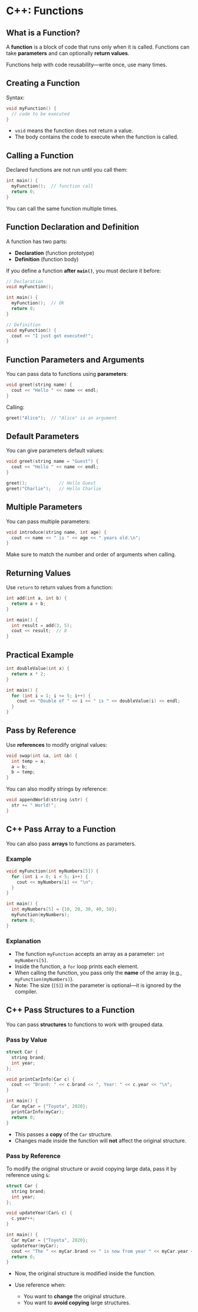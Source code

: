 # C++: Functions

## What is a Function?

A **function** is a block of code that runs only when it is called. Functions can take **parameters** and can optionally **return values**.

Functions help with code reusability—write once, use many times.

## Creating a Function

Syntax:

```cpp
void myFunction() {
  // code to be executed
}
```

- `void` means the function does not return a value.
- The body contains the code to execute when the function is called.

## Calling a Function

Declared functions are not run until you call them:

```cpp
int main() {
  myFunction();  // function call
  return 0;
}
```

You can call the same function multiple times.

## Function Declaration and Definition

A function has two parts:

- **Declaration** (function prototype)
- **Definition** (function body)

If you define a function **after `main()`**, you must declare it before:

```cpp
// Declaration
void myFunction();

int main() {
  myFunction();  // OK
  return 0;
}

// Definition
void myFunction() {
  cout << "I just got executed!";
}
```

## Function Parameters and Arguments

You can pass data to functions using **parameters**:

```cpp
void greet(string name) {
  cout << "Hello " << name << endl;
}
```

Calling:

```cpp
greet("Alice");  // "Alice" is an argument
```

## Default Parameters

You can give parameters default values:

```cpp
void greet(string name = "Guest") {
  cout << "Hello " << name << endl;
}

greet();            // Hello Guest
greet("Charlie");   // Hello Charlie
```

## Multiple Parameters

You can pass multiple parameters:

```cpp
void introduce(string name, int age) {
  cout << name << " is " << age << " years old.\n";
}
```

Make sure to match the number and order of arguments when calling.

## Returning Values

Use `return` to return values from a function:

```cpp
int add(int a, int b) {
  return a + b;
}

int main() {
  int result = add(3, 5);
  cout << result;  // 8
}
```

## Practical Example

```cpp
int doubleValue(int x) {
  return x * 2;
}

int main() {
  for (int i = 1; i <= 5; i++) {
    cout << "Double of " << i << " is " << doubleValue(i) << endl;
  }
}
```

## Pass by Reference

Use **references** to modify original values:

```cpp
void swap(int &a, int &b) {
  int temp = a;
  a = b;
  b = temp;
}
```

You can also modify strings by reference:

```cpp
void appendWorld(string &str) {
  str += " World!";
}
```

## C++ Pass Array to a Function

You can also pass **arrays** to functions as parameters.

### Example

```cpp
void myFunction(int myNumbers[5]) {
  for (int i = 0; i < 5; i++) {
    cout << myNumbers[i] << "\n";
  }
}

int main() {
  int myNumbers[5] = {10, 20, 30, 40, 50};
  myFunction(myNumbers);
  return 0;
}
```

### Explanation

- The function `myFunction` accepts an array as a parameter: `int myNumbers[5]`.
- Inside the function, a `for` loop prints each element.
- When calling the function, you pass only the **name** of the array (e.g., `myFunction(myNumbers)`).
- Note: The size (`[5]`) in the parameter is optional—it is ignored by the compiler.

## C++ Pass Structures to a Function

You can pass **structures** to functions to work with grouped data.

### Pass by Value

```cpp
struct Car {
  string brand;
  int year;
};

void printCarInfo(Car c) {
  cout << "Brand: " << c.brand << ", Year: " << c.year << "\n";
}

int main() {
  Car myCar = {"Toyota", 2020};
  printCarInfo(myCar);
  return 0;
}
```

- This passes a **copy** of the `Car` structure.
- Changes made inside the function will **not** affect the original structure.

### Pass by Reference

To modify the original structure or avoid copying large data, pass it by reference using `&`:

```cpp
struct Car {
  string brand;
  int year;
};

void updateYear(Car& c) {
  c.year++;
}

int main() {
  Car myCar = {"Toyota", 2020};
  updateYear(myCar);
  cout << "The " << myCar.brand << " is now from year " << myCar.year << ".\n";
  return 0;
}
```

- Now, the original structure is modified inside the function.
- Use reference when:

  - You want to **change** the original structure.
  - You want to **avoid copying** large structures.
